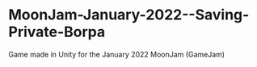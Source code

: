 # MoonJam-January-2022--Saving-Private-Borpa
Game made in Unity for the January 2022 MoonJam (GameJam)
